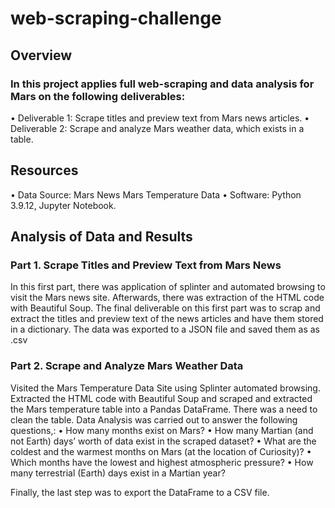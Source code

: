 # web-scraping-challenge

## Overview
### In this project applies full web-scraping and data analysis for Mars on the following deliverables:
•	Deliverable 1: Scrape titles and preview text from Mars news articles.
•	Deliverable 2: Scrape and analyze Mars weather data, which exists in a table.

## Resources
•	Data Source:
Mars News
Mars Temperature Data
•	Software: Python 3.9.12, Jupyter Notebook.

## Analysis of Data and Results
### Part 1. Scrape Titles and Preview Text from Mars News
In this first part, there was application of  splinter and automated browsing to visit the Mars news site. Afterwards, there was extraction of  the HTML code with Beautiful Soup. The final deliverable on this first part was to scrap and extract the titles and preview text of the news articles and have them stored  in a dictionary. The data was exported to a JSON file and saved them as as .csv 

### Part 2. Scrape and Analyze Mars Weather Data
Visited the Mars Temperature Data Site using  Splinter automated browsing.
 Extracted the HTML code with Beautiful Soup and scraped and extracted the Mars temperature table into a Pandas DataFrame. There was a need to clean the table.
Data Analysis was carried out to answer the following questions,:
•	How many months exist on Mars?
•	How many Martian (and not Earth) days’ worth of data exist in the scraped dataset?
•	What are the coldest and the warmest months on Mars (at the location of Curiosity)?
•	Which months have the lowest and highest atmospheric pressure? 
•	How many terrestrial (Earth) days exist in a Martian year? 

Finally, the last step was to export the DataFrame to a CSV file. 

